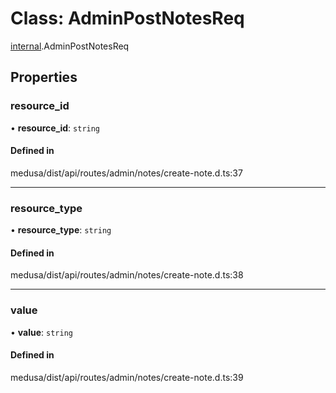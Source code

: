 # Class: AdminPostNotesReq

[internal](../modules/internal-10.md).AdminPostNotesReq

## Properties

### resource\_id

• **resource\_id**: `string`

#### Defined in

medusa/dist/api/routes/admin/notes/create-note.d.ts:37

___

### resource\_type

• **resource\_type**: `string`

#### Defined in

medusa/dist/api/routes/admin/notes/create-note.d.ts:38

___

### value

• **value**: `string`

#### Defined in

medusa/dist/api/routes/admin/notes/create-note.d.ts:39
